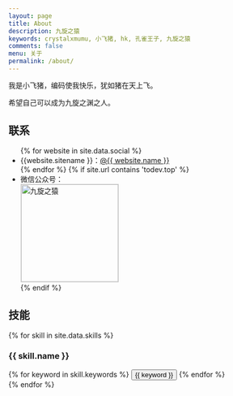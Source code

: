 ```yaml
---
layout: page
title: About
description: 九旋之猿
keywords: crystalxmumu, 小飞猪, hk, 孔雀王子, 九旋之猿
comments: false
menu: 关于
permalink: /about/
---
```


我是小飞猪，编码使我快乐，犹如猪在天上飞。

希望自己可以成为九旋之渊之人。

## 联系

<ul>
{% for website in site.data.social %}
<li>{{website.sitename }}：<a href="{{ website.url }}" target="_blank">@{{ website.name }}</a></li>
{% endfor %}
{% if site.url contains 'todev.top' %}
<li>
微信公众号：<br />
<img style="height:192px;width:192px;border:1px solid lightgrey;" src="{{ assets_base_url }}/assets/images/qrcode.jpg" alt="九旋之猿" />
</li>
{% endif %}
</ul>


## 技能

{% for skill in site.data.skills %}
### {{ skill.name }}
<div class="btn-inline">
{% for keyword in skill.keywords %}
<button class="btn btn-outline" type="button">{{ keyword }}</button>
{% endfor %}
</div>
{% endfor %}
